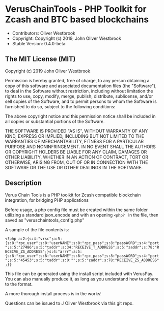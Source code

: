 # VerusChainTools - PHP Toolkit for Zcash and BTC based blockchains

 - Contributors: Oliver Westbrook
 - Copyright: Copyright (c) 2019, John Oliver Westbrook 
 - Stable Version: 0.4.0-beta

## The MIT License (MIT)
 
Copyright (c) 2019 John Oliver Westbrook

Permission is hereby granted, free of charge, to any person obtaining a copy
of this software and associated documentation files (the "Software"), to deal
in the Software without restriction, including without limitation the rights
to use, copy, modify, merge, publish, distribute, sublicense, and/or sell
copies of the Software, and to permit persons to whom the Software is
furnished to do so, subject to the following conditions:

The above copyright notice and this permission notice shall be included in
all copies or substantial portions of the Software.

THE SOFTWARE IS PROVIDED "AS IS", WITHOUT WARRANTY OF ANY KIND, EXPRESS OR
IMPLIED, INCLUDING BUT NOT LIMITED TO THE WARRANTIES OF MERCHANTABILITY,
FITNESS FOR A PARTICULAR PURPOSE AND NONINFRINGEMENT. IN NO EVENT SHALL THE
AUTHORS OR COPYRIGHT HOLDERS BE LIABLE FOR ANY CLAIM, DAMAGES OR OTHER
LIABILITY, WHETHER IN AN ACTION OF CONTRACT, TORT OR OTHERWISE, ARISING FROM,
OUT OF OR IN CONNECTION WITH THE SOFTWARE OR THE USE OR OTHER DEALINGS IN
THE SOFTWARE.

## Description
Verus Chain Tools is a PHP toolkit for Zcash compatible blockchain integration, for bridging PHP applications

Before usage, a php config file must be created within the same folder utilizing a standard json_encode and with an opening `<php? ` in the file, then saved as "veruschaintools_config.php"

A sample of the file contents is:

``<?php a:2:{s:4:"vrsc";a:5:{s:8:"rpc_user";s:8:"userNAME";s:8:"rpc_pass";s:8:"passWORD";s:4:"port";s:5:"27486";s:5:"taddr";s:34:"RECEIVE_T_ADDRESS";s:5:"zaddr";s:78:"RECEIVE_ZS_ADDRESS";}s:4:"arrr";a:5:{s:8:"rpc_user";s:8:"userNAME";s:8:"rpc_pass";s:8:"passWORD";s:4:"port";s:5:"45453";s:5:"taddr";s:0:"";s:5:"zaddr";s:78:"RECEIVE_ZS_ADDRESS";}}``

This file can be generated using the install script included with VerusPay.  You can also manually produce it, as long as you understand how to adhere to the format.

A more thorough install process is in the works!

Questions can be issued to J Oliver Westbrook via this git repo.
